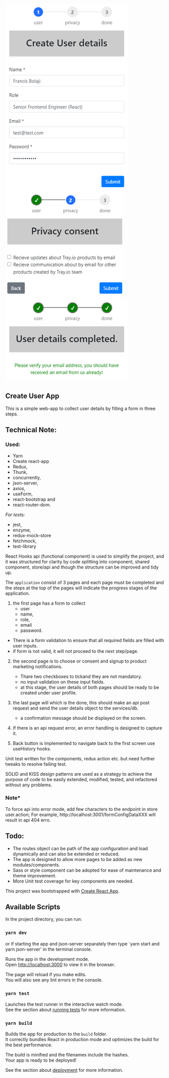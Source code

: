 ![user-details](src/screenshot-1.png)
![user-details](src/screenshot-2.png)
![user-details](src/screenshot-3.png)
## Create User App 
This is a simple web-app to collect user details by filling a form in three steps.

## Technical Note:
### Used: 
 * Yarn
 * Create react-app
 * Redux, 
 * Thunk, 
 * concurrently,
 * json-server, 
 * axios, 
 * useForm, 
 * react-bootstrap and 
 * react-router-dom.
 
 *For tests:*
 * jest,
 * enzyme,
 * redux-mock-store
 * fetchmock,
 * test-library
 
React Hooks api (functional component) is used to simplify the project, and it was structured for clarity by code splitting into component, shared component, store/api and though the structure can be improved 
and tidy up. 
 
The `application` consist of 3 pages and each page must be completed and the steps at the top of the pages will indicate 
the progress stages of the application.

1. the first page has a form to collect 
   * user 
   * name, 
   * role, 
   * email
   * password.
  - There is a form validation to ensure that all required fields are filled with user inputs.
  - if form is not valid, it will not proceed to the next step/page.
 
2. the second page is to choose or consent and signup to product marketing notifications. 
    - Thare two checkboxes to tickand they are not mandatory.
    - no input validation on these input fields.
    - at this stage, the user details of both pages should be ready to be created under user profile.
3. the last page will which is the done, this should make an api post request and send the user details object to 
    the services/db.
    - a confirmation message should be displayed on the screen.
    
4. If there is an api request error, an error handling is designed to capture it. 

5. Back button is implemented to navigate back to the first screen use useHistory hooks.

    
Unit test written for the components, redux action etc. but need further tweaks to resolve failing test.


SOLID and KISS design patterns are used as a strategy to achieve the purpose of code to be easily extended, 
modified, tested, and refactored without any problems.

### Note*  
To force api into error mode, add few characters to the endpoint in store user.action;
For example, http://localhost:3001/formConfigDataXXX will result in api 404 erro.

## Todo:
- The routes object can be path of the app configuration and load dynamically and can also be extended or reduced.
- The app is designed to allow more pages to be added as new modules/components.
- Sass or style component can be adopted for ease of maintenance and theme improvement.
- More Unit test coverage for key components are needed. 


This project was bootstrapped with [Create React App](https://github.com/facebook/create-react-app).

## Available Scripts

In the project directory, you can run:

### `yarn dev` 
or if starting the app and json-server separately then type `yarn start and yarn json-server'  in 
the terminal console.

Runs the app in the development mode.<br />
Open [http://localhost:3000](http://localhost:3000) to view it in the browser.

The page will reload if you make edits.<br />
You will also see any lint errors in the console.

### `yarn test`

Launches the test runner in the interactive watch mode.<br />
See the section about [running tests](https://facebook.github.io/create-react-app/docs/running-tests) for more information.

### `yarn build`

Builds the app for production to the `build` folder.<br />
It correctly bundles React in production mode and optimizes the build for the best performance.

The build is minified and the filenames include the hashes.<br />
Your app is ready to be deployed!

See the section about [deployment](https://facebook.github.io/create-react-app/docs/deployment) for more information.



